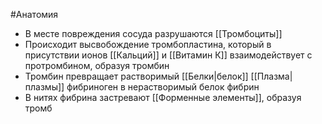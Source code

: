 #Анатомия 
- В месте повреждения сосуда разрушаются [[Тромбоциты]]
- Происходит высвобождение тромбопластина, который в присутствии ионов [[Кальций]] и [[Витамин К]] взаимодействует с протромбином, образуя тромбин
- Тромбин превращает растворимый [[Белки|белок]] [[Плазма|плазмы]] фибриноген в нерастворимый белок фибрин
- В нитях фибрина застревают [[Форменные элементы]], образуя тромб